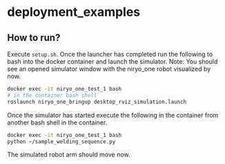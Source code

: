 # deployment_examples


## How to run?
Execute `setup.sh`.
Once the launcher has completed run the following to bash into the docker container and launch the simulator.
Note: You should see an opened simulator window with the niryo_one robot visualized by now.

```bash
docker exec -it niryo_one_test_1 bash
# in the container bash shell
roslaunch niryo_one_bringup desktop_rviz_simulation.launch
```

Once the simulator has started execute the following in the container from another bash shell in the container.

```bash
docker exec -it niryo_one_test_1 bash
python ~/sample_welding_sequence.py
```

The simulated robot arm should move now.

